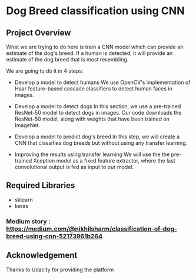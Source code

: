 # Dog Breed classification using CNN

## Project Overview

What we are trying to do here is train a CNN model which can provide an estimate of the dog's breed. If a human is detected, it will provide an estimate of the dog breed that is most resembling.

We are going to do it in 4 steps:

* Develop a model to detect humans
We use OpenCV's implementation of Haar feature-based cascade classifiers to detect human faces in images.

* Develop a model to detect dogs
In this section, we use a pre-trained ResNet-50 model to detect dogs in images. Our code downloads the ResNet-50 model, along with weights that have been trained on ImageNet.

* Develop a model to predict dog's breed
In this step, we will create a CNN that classifies dog breeds but without using any transfer learning.

* Improving the results using transfer learning
We will use the the pre-trained Xception model as a fixed feature extractor, where the last convolutional output is fed as input to our model.

## Required Libraries

* sklearn
* keras

### Medium story : https://medium.com/@nikhilsharm/classification-of-dog-breed-using-cnn-52173961b264
## Acknowledgement

Thanks to Udacity for providing the platform

